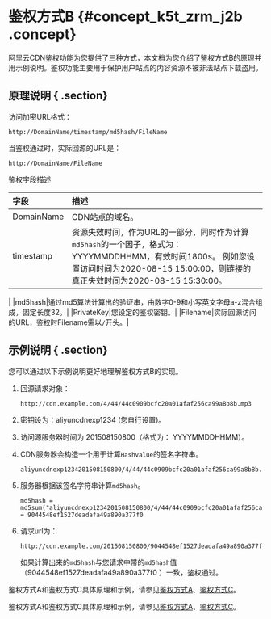 # 鉴权方式B {#concept_k5t_zrm_j2b .concept}

阿里云CDN鉴权功能为您提供了三种方式，本文档为您介绍了鉴权方式B的原理并用示例说明。鉴权功能主要用于保护用户站点的内容资源不被非法站点下载盗用。

## 原理说明 { .section}

访问加密URL格式：

``` {#d7e41}
http://DomainName/timestamp/md5hash/FileName
```

当鉴权通过时，实际回源的URL是：

``` {#d7e47}
http://DomainName/FileName
```

鉴权字段描述

|字段|描述|
|:-|:-|
|DomainName|CDN站点的域名。|
|timestamp|资源失效时间，作为URL的一部分，同时作为计算`md5hash`的一个因子，格式为： YYYYMMDDHHMM，有效时间1800s。 例如您设置访问时间为2020-08-15 15:00:00，则链接的真正失效时间为2020-08-15 15:30:00。

 |
|md5hash|通过md5算法计算出的验证串，由数字0-9和小写英文字母a-z混合组成，固定长度32。|
|PrivateKey|您设定的鉴权密钥。|
|Filename|实际回源访问的URL，鉴权时Filename需以`/`开头。|

## 示例说明 { .section}

您可以通过以下示例说明更好地理解鉴权方式B的实现。

1.  回源请求对象：

    ``` {#d7e146}
    http://cdn.example.com/4/44/44c0909bcfc20a01afaf256ca99a8b8b.mp3
    ```

2.  密钥设为：aliyuncdnexp1234 \(您自行设置\)。
3.  访问源服务器时间为 201508150800（格式为： YYYYMMDDHHMM）。
4.  CDN服务器会构造一个用于计算`Hashvalue`的签名字符串。

    ``` {#d7e161}
    aliyuncdnexp1234201508150800/4/44/44c0909bcfc20a01afaf256ca99a8b8b.mp3
    ```

5.  服务器根据该签名字符串计算`md5hash`。

    ``` {#d7e170}
    md5hash = md5sum("aliyuncdnexp1234201508150800/4/44/44c0909bcfc20a01afaf256ca99a8b8b.mp3") = 9044548ef1527deadafa49a890a377f0
    ```

6.  请求url为：

    ``` {#d7e177}
    http://cdn.example.com/201508150800/9044548ef1527deadafa49a890a377f0/4/44/44c0909bcfc20a01afaf256ca99a8b8b.mp3
    ```

    如果计算出来的`md5hash`与您请求中带的`md5hash`值（9044548ef1527deadafa49a890a377f0 ）一致，鉴权通过。


鉴权方式A和鉴权方式C具体原理和示例，请参见[鉴权方式A](../../cn.zh-CN/域名管理/访问控制设置/业务类型/鉴权方式A.md#)、[鉴权方式C](../../cn.zh-CN/域名管理/访问控制设置/业务类型/鉴权方式C.md#)。

鉴权方式A和鉴权方式C具体原理和示例，请参见[鉴权方式A](cn.zh-CN/用户指南/访问控制/鉴权方式A.md#)、[鉴权方式C](cn.zh-CN/用户指南/访问控制/鉴权方式C.md#)。

